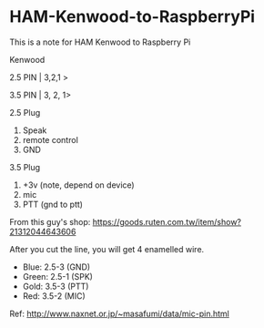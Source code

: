 # HAM-Kenwood-to-RaspberryPi
This is a note for HAM Kenwood to Raspberry Pi


Kenwood

2.5 PIN
| 3,2,1 >

3.5 PIN
| 3, 2, 1> 

2.5 Plug 
1. Speak
2. remote control
3. GND

3.5 Plug
1. +3v (note, depend on device)
2. mic
3. PTT (gnd to ptt)

From this guy's shop: https://goods.ruten.com.tw/item/show?21312044643606

After you cut the line, you will get 4 enamelled wire.

- Blue: 2.5-3 (GND)
- Green: 2.5-1 (SPK)
- Gold: 3.5-3 (PTT)
- Red: 3.5-2 (MIC)




Ref: http://www.naxnet.or.jp/~masafumi/data/mic-pin.html




